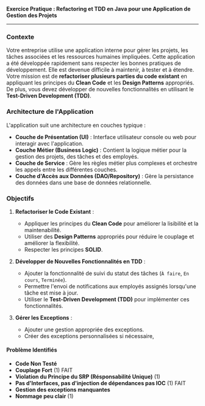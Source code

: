 **Exercice Pratique : Refactoring et TDD en Java pour une Application de Gestion des Projets**

---

### **Contexte**

Votre entreprise utilise une application interne pour gérer les projets, les tâches associées et les ressources humaines impliquées. Cette application a été développée rapidement sans respecter les bonnes pratiques de développement. Elle est devenue difficile à maintenir, à tester et à étendre. Votre mission est de **refactoriser plusieurs parties du code existant** en appliquant les principes du **Clean Code** et les **Design Patterns** appropriés. De plus, vous devez développer de nouvelles fonctionnalités en utilisant le **Test-Driven Development (TDD)**.

### **Architecture de l'Application**

L'application suit une architecture en couches typique :

- **Couche de Présentation (UI)** : Interface utilisateur console ou web pour interagir avec l'application.
- **Couche Métier (Business Logic)** : Contient la logique métier pour la gestion des projets, des tâches et des employés.
- **Couche de Service** : Gère les règles métier plus complexes et orchestre les appels entre les différentes couches.
- **Couche d'Accès aux Données (DAO/Repository)** : Gère la persistance des données dans une base de données relationnelle.


### **Objectifs**

1. **Refactoriser le Code Existant** :
   - Appliquer les principes du **Clean Code** pour améliorer la lisibilité et la maintenabilité.
   - Utiliser des **Design Patterns** appropriés pour réduire le couplage et améliorer la flexibilité.
   - Respecter les principes **SOLID**.

2. **Développer de Nouvelles Fonctionnalités en TDD** :
   - Ajouter la fonctionnalité de suivi du statut des tâches (`À faire`, `En cours`, `Terminée`).
   - Permettre l'envoi de notifications aux employés assignés lorsqu'une tâche est mise à jour.
   - Utiliser le **Test-Driven Development (TDD)** pour implémenter ces fonctionnalités.

3. **Gérer les Exceptions** :
   - Ajouter une gestion appropriée des exceptions.
   - Créer des exceptions personnalisées si nécessaire,

#### **Problème Identifiés**

- **Code Non Testé**
- **Couplage Fort** (1) FAIT
- **Violation du Principe du SRP (Résponsabilité Unique)** (1)
- **Pas d'Interfaces, pas d'injection de dépendances pas IOC** (1) FAIT
- **Gestion des exceptions manquantes**
- **Nommage peu clair** (1)